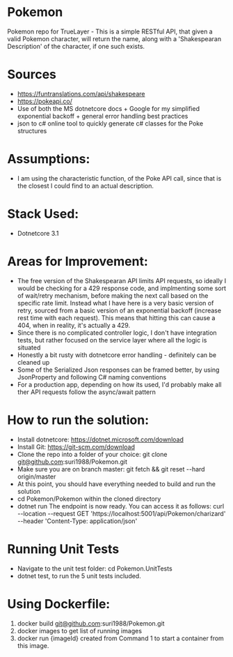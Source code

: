# Pokemon
Pokemon repo for TrueLayer - This is a simple RESTful API, that given a valid Pokemon character, will return the name, along with a 'Shakespearan Description' of the character, if one such exists.

# Sources
- https://funtranslations.com/api/shakespeare
- https://pokeapi.co/
- Use of both the MS dotnetcore docs + Google for my simplified exponential backoff + general error handling best practices
- json to c# online tool to quickly generate c# classes for the Poke structures

# Assumptions:
- I am using the characteristic function, of the Poke API call, since that is the closest I could find to an actual description.

# Stack Used:
- Dotnetcore 3.1

# Areas for Improvement:
- The free version of the Shakespearan API limits API requests, so ideally I would be checking for a 429 response code, and implmenting some sort of wait/retry mechanism, before making the next call based on the specific rate limit. Instead what I have here is a very basic version of retry, sourced from a basic version of an exponential backoff (increase rest time with each request). This means that hitting this can cause a 404, when in reality, it's actually a 429.
- Since there is no complicated controller logic, I don't have integration tests, but rather focused on the service layer where all the logic is situated
- Honestly a bit rusty with dotnetcore error handling - definitely can be cleaned up
- Some of the Serialized Json responses can be framed better, by using JsonProperty and following C# naming conventions
- For a production app, depending on how its used, I'd probably make all ther API requests follow the async/await pattern

# How to run the solution:
- Install dotnetcore: https://dotnet.microsoft.com/download
- Install Git: https://git-scm.com/download
- Clone the repo into a folder of your choice: git clone git@github.com:suri1988/Pokemon.git
- Make sure you are on branch master: git fetch && git reset --hard origin/master
- At this point, you should have everything needed to build and run the solution
- cd Pokemon/Pokemon within the cloned directory
- dotnet run
The endpoint is now ready. You can access it as follows:
curl --location --request GET 'https://localhost:5001/api/Pokemon/charizard' \
--header 'Content-Type: application/json'

# Running Unit Tests 
- Navigate to the unit test folder: cd Pokemon.UnitTests
- dotnet test, to run the 5 unit tests included.
# Using Dockerfile:
1) docker build git@github.com:suri1988/Pokemon.git
2) docker images to get list of running images
3) docker run {imageId} created from Command 1 to start a container from this image. 
